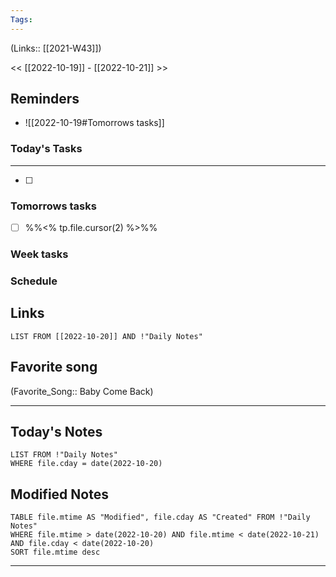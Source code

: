 ```yaml
---
Tags:
---
```

(Links:: [[2021-W43]])

<< [[2022-10-19]] - [[2022-10-21]] >>
## Reminders
- ![[2022-10-19#Tomorrows tasks]]
### Today's Tasks
---
- [ ] 



### Tomorrows tasks
- [ ] %%<% tp.file.cursor(2) %>%%
### Week tasks
### Schedule

## Links
```dataview
LIST FROM [[2022-10-20]] AND !"Daily Notes"
```
## Favorite song
(Favorite_Song:: Baby Come Back)
___
## Today's Notes
```dataview
LIST FROM !"Daily Notes"
WHERE file.cday = date(2022-10-20)
```
## Modified Notes
```dataview
TABLE file.mtime AS "Modified", file.cday AS "Created" FROM !"Daily Notes" 
WHERE file.mtime > date(2022-10-20) AND file.mtime < date(2022-10-21) AND file.cday < date(2022-10-20)
SORT file.mtime desc
```
___